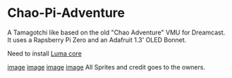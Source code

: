 # Chao-Pi-Adventure
A Tamagotchi like based on the old "Chao Adventure" VMU for Dreamcast.
It uses a Rapsberry Pi Zero and an Adafruit 1.3' OLED Bonnet.

Need to install [Luma core](https://github.com/rm-hull/luma.examples)

[image](https://github.com/GaelicThunder/Chao-Pi-Adventure/blob/main/SpritesJpeg/photo_2020-11-30_23-17-02.jpg)
[image](https://github.com/GaelicThunder/Chao-Pi-Adventure/blob/main/SpritesJpeg/photo_2020-11-30_23-17-06.jpg)
[image](https://github.com/GaelicThunder/Chao-Pi-Adventure/blob/main/SpritesJpeg/photo_2020-11-30_23-17-10.jpg)
[image](https://github.com/GaelicThunder/Chao-Pi-Adventure/blob/main/SpritesJpeg/photo_2020-11-30_23-17-12.jpg)
All Sprites and credit goes to the owners.
